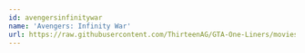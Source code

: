 ```yaml
---
id: avengersinfinitywar
name: 'Avengers: Infinity War'
url: https://raw.githubusercontent.com/ThirteenAG/GTA-One-Liners/movies/datasets/avengersinfinitywar.json
---
```

